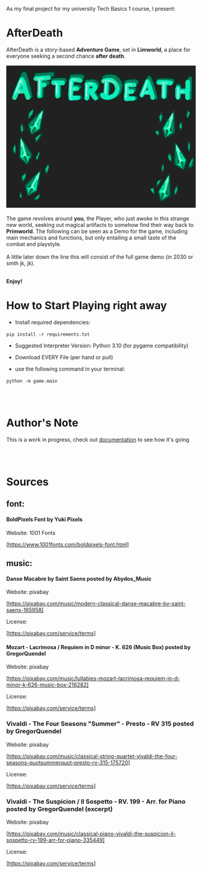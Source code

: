As my final project for my university Tech Basics 1 course, I present:

# AfterDeath

AfterDeath is a story-based **Adventure Game**, set in **Limworld**, a place for everyone seeking a second chance **after death**. 
<br/><br/>
![Title Image AfterDeath](https://github.com/CrvptiK/AfterDeath/blob/main/assets/images/title.PNG)
<br/><br/>
The game revolves around **you**, the Player, who just awoke in this strange new world, seeking out magical artifacts to somehow find their way back to **Primworld**. 
The following can be seen as a Demo for the game, including main mechanics and functions, but only entailing a small taste of the combat and playstyle. 
<br/><br/>
A little later down the line this will consist of the full game demo (in 2030 or smth jk, jk).
<br/><br/>

**Enjoy!**

# How to Start Playing right away

- Install required dependencies:

```pip install -r requirements.txt```

- Suggested Interpreter Version: Python 3.10 (for pygame compatibility)

- Download EVERY File (per hand or pull)


- use the following command in your terminal:

```python -m game.main```

<br/><br/>

# Author's Note

This is a work in progress, check out [documentation](https://github.com/CrvptiK/AfterLife/blob/main/documentation.md) to see how it's going

<br>
<br>

# Sources 

## font: 

#### BoldPixels Font by Yuki Pixels

Website: 1001 Fonts

[https://www.1001fonts.com/boldpixels-font.html]




## music: 

#### Danse Macabre by Saint Saens posted by Abydos_Music

Website: pixabay

[https://pixabay.com/music/modern-classical-danse-macabre-by-saint-saens-165958]

License:

[https://pixabay.com/service/terms]



#### Mozart - Lacrimosa / Requiem in D minor - K. 626 (Music Box) posted by GregorQuendel

Website: pixabay

[https://pixabay.com/music/lullabies-mozart-lacrimosa-requiem-in-d-minor-k-626-music-box-216282]

License:

[https://pixabay.com/service/terms]



### Vivaldi - The Four Seasons "Summer" - Presto - RV 315 posted by GregorQuendel

Website: pixabay

[https://pixabay.com/music/classical-string-quartet-vivaldi-the-four-seasons-quotsummerquot-presto-rv-315-175720]

License:

[https://pixabay.com/service/terms]



### Vivaldi - The Suspicion / Il Sospetto - RV. 199 - Arr. for Piano posted by GregorQuendel (excerpt)

Website: pixabay

[https://pixabay.com/music/classical-piano-vivaldi-the-suspicion-il-sospetto-rv-199-arr-for-piano-335449]

License:

[https://pixabay.com/service/terms]



